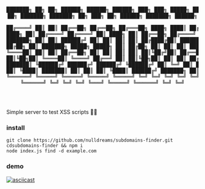 <center>
  <pre>

 ███████╗ ██╗   ██╗ ██████╗  ██████╗   ██████╗  ███╗   ███╗  █████╗  ██╗ ███╗   ██╗ ███████╗        ███████╗ ██╗ ███╗   ██╗ ██████╗  ███████╗ ██████╗  
 ██╔════╝ ██║   ██║ ██╔══██╗ ██╔══██╗ ██╔═══██╗ ████╗ ████║ ██╔══██╗ ██║ ████╗  ██║ ██╔════╝        ██╔════╝ ██║ ████╗  ██║ ██╔══██╗ ██╔════╝ ██╔══██╗ 
 ███████╗ ██║   ██║ ██████╔╝ ██║  ██║ ██║   ██║ ██╔████╔██║ ███████║ ██║ ██╔██╗ ██║ ███████╗ █████╗ █████╗   ██║ ██╔██╗ ██║ ██║  ██║ █████╗   ██████╔╝ 
 ╚════██║ ██║   ██║ ██╔══██╗ ██║  ██║ ██║   ██║ ██║╚██╔╝██║ ██╔══██║ ██║ ██║╚██╗██║ ╚════██║ ╚════╝ ██╔══╝   ██║ ██║╚██╗██║ ██║  ██║ ██╔══╝   ██╔══██╗ 
 ███████║ ╚██████╔╝ ██████╔╝ ██████╔╝ ╚██████╔╝ ██║ ╚═╝ ██║ ██║  ██║ ██║ ██║ ╚████║ ███████║        ██║      ██║ ██║ ╚████║ ██████╔╝ ███████╗ ██║  ██║ 
 ╚══════╝  ╚═════╝  ╚═════╝  ╚═════╝   ╚═════╝  ╚═╝     ╚═╝ ╚═╝  ╚═╝ ╚═╝ ╚═╝  ╚═══╝ ╚══════╝        ╚═╝      ╚═╝ ╚═╝  ╚═══╝ ╚═════╝  ╚══════╝ ╚═╝  ╚═╝ 
 
  </pre>
</center>
Simple server to test XSS scripts 🐱‍💻

### install
```
git clone https://github.com/nulldreams/subdomains-finder.git
cdsubdomains-finder && npm i
node index.js find -d example.com
```

### demo
[![asciicast](https://asciinema.org/a/Xggt7vqiFPcBQhbEP7NXWzSyU.svg)](https://asciinema.org/a/Xggt7vqiFPcBQhbEP7NXWzSyU)
